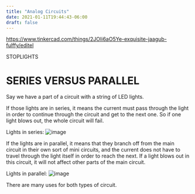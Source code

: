 ```yaml
---
title: "Analog Circuits"
date: 2021-01-11T19:44:43-06:00
draft: false
---
```



https://www.tinkercad.com/things/2JOIi6aO5Ye-exquisite-jaagub-fulffy/editel

STOPLIGHTS





# SERIES VERSUS PARALLEL

Say we have a part of a circuit with a string of LED lights.

If those lights are in series, it means the current must pass through the light in order to continue through the circuit and get to the next one. So if one light blows out, the whole circuit will fail.

Lights in series:
![image](../images/series.png)

If the lights are in parallel, it means that they branch off from the main circuit in their own sort of mini circuits, and the current does not have to travel through the light itself in order to reach the next. If a light blows out in this circuit, it will not affect other parts of the main circuit.

Lights in parallel:
![image](../images/parallel.png)

There are many uses for both types of circuit.





